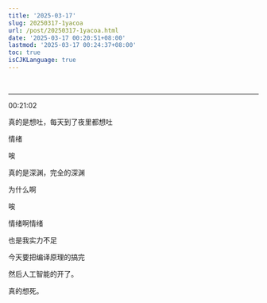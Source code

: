 ```yaml
---
title: '2025-03-17'
slug: 20250317-1yacoa
url: /post/20250317-1yacoa.html
date: '2025-03-17 00:20:51+08:00'
lastmod: '2025-03-17 00:24:37+08:00'
toc: true
isCJKLanguage: true
---
```






​​

---

00:21:02

真的是想吐，每天到了夜里都想吐

情绪

唉

真的是深渊，完全的深渊

为什么啊

唉

情绪啊情绪

也是我实力不足

今天要把编译原理的搞完

然后人工智能的开了。

真的想死。

